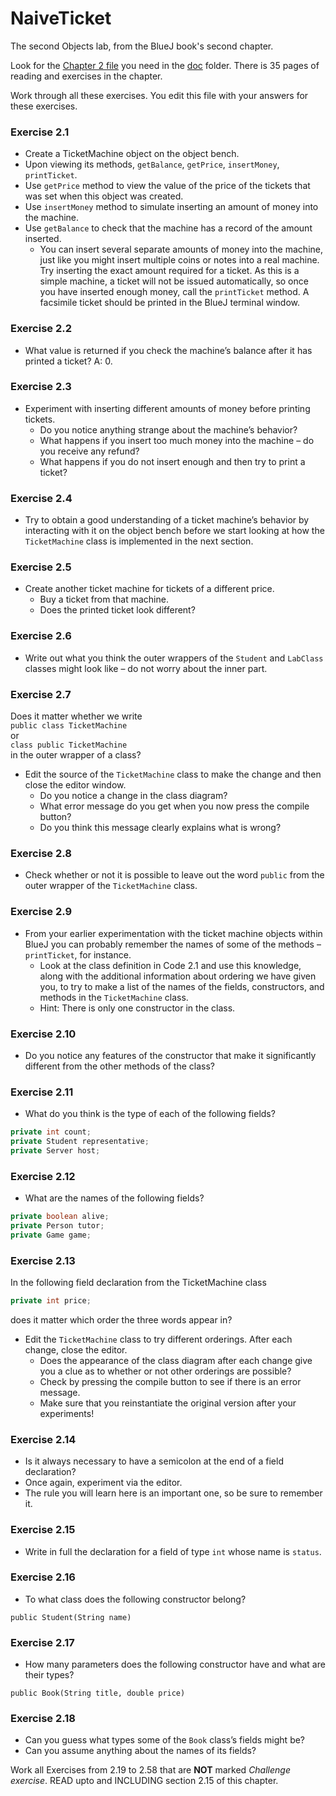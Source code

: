 # NaiveTicket

The second Objects lab, from the BlueJ book's second chapter.

Look for the [Chapter 2 file](./doc/BlueJ-objects-first-ch2.pdf) you need in the [doc](./doc) folder.
There is 35 pages of reading and exercises in the chapter.

Work through all these exercises. You edit this file with your answers for these exercises.

### Exercise 2.1
* Create a TicketMachine object on the object bench.
* Upon viewing its methods, `getBalance`, `getPrice`, `insertMoney`, `printTicket`.
* Use `getPrice` method to view the value of the price of the tickets that was set when this object was created.
* Use `insertMoney` method to simulate inserting an amount of money into the machine.
* Use `getBalance` to check that the machine has a record of the amount inserted.
	* You can insert several separate amounts of money into the machine, just like you might insert multiple coins or notes into a real machine. Try inserting the exact amount required for a ticket. As this is a simple machine, a ticket will not be issued automatically, so once you have inserted enough money, call the `printTicket` method. A facsimile ticket should be printed in the BlueJ terminal window.

### Exercise 2.2
* What value is returned if you check the machine’s balance after it has printed a ticket?
A: 0.

### Exercise 2.3
* Experiment with inserting different amounts of money before printing tickets.
	* Do you notice anything strange about the machine’s behavior?
	* What happens if you insert too much money into the machine – do you receive any refund?
	* What happens if you do not insert enough and then try to print a ticket?

### Exercise 2.4
* Try to obtain a good understanding of a ticket machine’s behavior by interacting with it on the object bench before we start looking at how the `TicketMachine` class is implemented in the next section.

### Exercise 2.5
* Create another ticket machine for tickets of a different price.
	* Buy a ticket from that machine.
	* Does the printed ticket look different?

### Exercise 2.6
* Write out what you think the outer wrappers of the `Student` and `LabClass` classes might look like – do not worry about the inner part.

### Exercise 2.7
Does it matter whether we write<br>
`public class TicketMachine`<br>
or<br>
`class public TicketMachine`<br>
in the outer wrapper of a class?

* Edit the source of the `TicketMachine` class to make the change and then close the editor window.
	* Do you notice a change in the class diagram?
	* What error message do you get when you now press the compile button?
	* Do you think this message clearly explains what is wrong?

### Exercise 2.8
* Check whether or not it is possible to leave out the word `public` from the outer wrapper of the `TicketMachine` class.

### Exercise 2.9
* From your earlier experimentation with the ticket machine objects within BlueJ you can probably remember the names of some of the methods – `printTicket`, for instance.
	* Look at the class definition in Code 2.1 and use this knowledge, along with the additional information about ordering we have given you, to try to make a list of the names of the fields, constructors, and methods in the `TicketMachine` class.
	* Hint: There is only one constructor in the class.

### Exercise 2.10
* Do you notice any features of the constructor that make it significantly different from the other methods of the class?

### Exercise 2.11
* What do you think is the type of each of the following fields?

```java
private int count;
private Student representative;
private Server host;
```

### Exercise 2.12
* What are the names of the following fields?

```java
private boolean alive;
private Person tutor;
private Game game;
```
### Exercise 2.13

In the following field declaration from the TicketMachine class<br>

```java
private int price;
```
does it matter which order the three words appear in?
* Edit the `TicketMachine` class to try different orderings. After each change, close the editor.
	* Does the appearance of the class diagram after each change give you a clue as to whether or not other orderings are
possible?
	* Check by pressing the compile button to see if there is an error message.
	* Make sure that you reinstantiate the original version after your experiments!

### Exercise 2.14
* Is it always necessary to have a semicolon at the end of a field declaration?
* Once again, experiment via the editor.
* The rule you will learn here is an important one, so be sure to remember it.


### Exercise 2.15
* Write in full the declaration for a field of type `int` whose name is `status`.

### Exercise 2.16
* To what class does the following constructor belong?
```
public Student(String name)
```

### Exercise 2.17
* How many parameters does the following constructor have and what are their types?
```
public Book(String title, double price)
```

### Exercise 2.18
* Can you guess what types some of the `Book` class’s fields might be?
* Can you assume anything about the names of its fields?

Work all Exercises from 2.19 to 2.58 that are **NOT** marked *Challenge exercise*.
READ upto and INCLUDING section 2.15 of this chapter.
